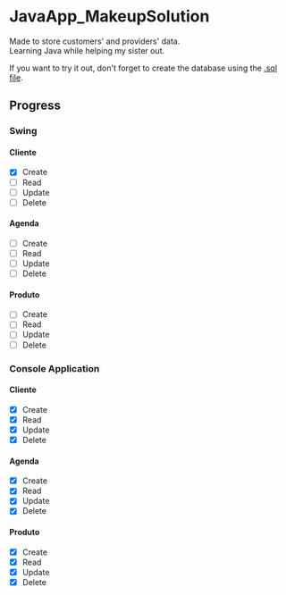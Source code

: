 # JavaApp_MakeupSolution

Made to store customers' and providers' data. <br>
Learning Java while helping my sister out.


If you want to try it out, don't forget to create the database using the [.sql file](/sql/sqlSchema_MakeupSolution.sql).

## Progress
### Swing
#### Cliente
- [X] Create
- [ ] Read
- [ ] Update
- [ ] Delete

#### Agenda
- [ ] Create
- [ ] Read
- [ ] Update
- [ ] Delete

#### Produto
- [ ] Create
- [ ] Read
- [ ] Update
- [ ] Delete

### Console Application
#### Cliente
- [x] Create
- [x] Read
- [x] Update
- [x] Delete

#### Agenda
- [X] Create
- [X] Read
- [X] Update
- [X] Delete

#### Produto
- [X] Create
- [X] Read
- [X] Update
- [X] Delete

